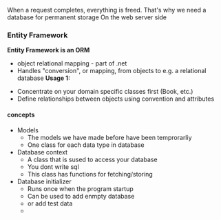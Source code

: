 When a request completes, everything is freed. That's why we need a database for permanent storage
On the web server side
### Entity Framework
**Entity Framework is an ORM**
+ object relational mapping - part of .net
+ Handles "conversion", or mapping, from objects to e.g. a relational database
**Usage 1:**
- Concentrate on your domain specific classes first (Book, etc.)
- Define relationships between objects using convention and attributes


#### concepts
- Models
	- The models we have made before have been temprorarliy
	- One class for each data type in database
- Database context
	- A class that is sused to access your database
	- You dont write sql
	- This class has functions for fetching/storing
- Database initializer
	- Runs once when the program startup
	- Can be used to add enmpty database
	- or add test data
	- 